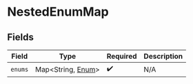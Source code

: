 # NestedEnumMap


## Fields

| Field                                             | Type                                              | Required                                          | Description                                       |
| ------------------------------------------------- | ------------------------------------------------- | ------------------------------------------------- | ------------------------------------------------- |
| `enums`                                           | Map\<String, [Enum](../../models/shared/Enum.md)> | :heavy_check_mark:                                | N/A                                               |